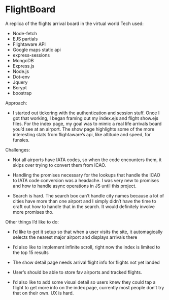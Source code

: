 # FlightBoard
A replica of the flights arrival board in the virtual world
Tech used:
* Node-fetch
* EJS partials
* Flightaware API
* Google maps static api
* express-sessions
* MongoDB
* Express.js
* Node.js
* Dot-env
* Jquery
* Bcrypt
* boostrap


Approach:
* I started out tickering with the authentication and session stuff. Once I got that working, I began framing out my index.ejs and flight show.ejs files. For the index page, my goal was to mimic a real life arrivals board you’d see at an airport. The show page highlights some of the more interesting stats from flightaware’s api, like altitude and speed, for funsies. 

Challenges:
* Not all airports have IATA codes, so when the code encounters them, it skips over trying to convert them from ICAO.

* Handling the promises necessary for the lookups that handle the ICAO to IATA code conversion was a headache. I was very new to promises and how to handle async operations in JS until this project.

* Search is hard. The search box can’t handle city names because a lot of cities have more than one airport and I simply didn’t have the time to craft out how to handle that in the search. It would definitely involve more promises tho.

Other things I’d like to do:
* I’d like to get it setup so that when a user visits the site, it automagically selects the nearest major airport and displays arrivals there

* I’d also like to implement infinite scroll, right now the index is limited to the top 15 results

* The show detail page needs arrival flight info for flights not yet landed

* User’s should be able to store fav airports and tracked flights. 

* I’d also like to add some visual detail so users knew they could tap a flight to get more info on the index page, currently most people don’t try that on their own. UX is hard.
